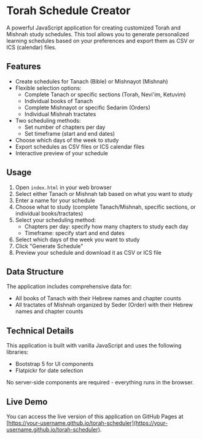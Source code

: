 # Torah Schedule Creator

A powerful JavaScript application for creating customized Torah and Mishnah study schedules. This tool allows you to generate personalized learning schedules based on your preferences and export them as CSV or ICS (calendar) files.

## Features

- Create schedules for Tanach (Bible) or Mishnayot (Mishnah)
- Flexible selection options:
  - Complete Tanach or specific sections (Torah, Nevi'im, Ketuvim)
  - Individual books of Tanach
  - Complete Mishnayot or specific Sedarim (Orders)
  - Individual Mishnah tractates
- Two scheduling methods:
  - Set number of chapters per day
  - Set timeframe (start and end dates)
- Choose which days of the week to study
- Export schedules as CSV files or ICS calendar files
- Interactive preview of your schedule

## Usage

1. Open `index.html` in your web browser
2. Select either Tanach or Mishnah tab based on what you want to study
3. Enter a name for your schedule
4. Choose what to study (complete Tanach/Mishnah, specific sections, or individual books/tractates)
5. Select your scheduling method:
   - Chapters per day: specify how many chapters to study each day
   - Timeframe: specify start and end dates
6. Select which days of the week you want to study
7. Click "Generate Schedule"
8. Preview your schedule and download it as CSV or ICS file

## Data Structure

The application includes comprehensive data for:

- All books of Tanach with their Hebrew names and chapter counts
- All tractates of Mishnah organized by Seder (Order) with their Hebrew names and chapter counts

## Technical Details

This application is built with vanilla JavaScript and uses the following libraries:

- Bootstrap 5 for UI components
- Flatpickr for date selection

No server-side components are required - everything runs in the browser.

## Live Demo

You can access the live version of this application on GitHub Pages at [https://your-username.github.io/torah-scheduler](https://your-username.github.io/torah-scheduler).
